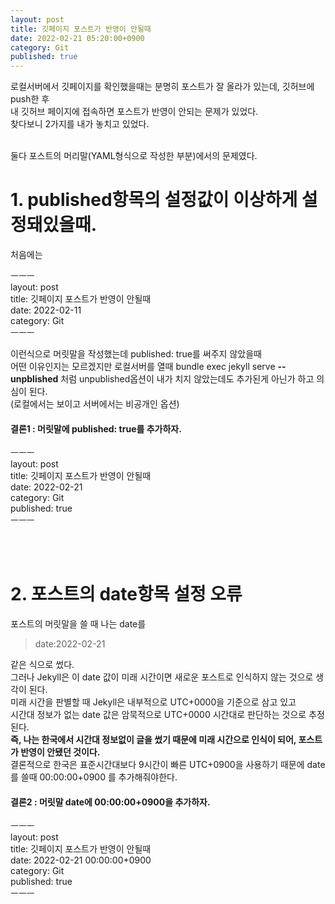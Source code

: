 ```yaml
---
layout: post
title: 깃페이지 포스트가 반영이 안될때
date: 2022-02-21 05:20:00+0900
category: Git
published: true
---
```

로컬서버에서 깃페이지를 확인했을때는 분명히 포스트가 잘 올라가 있는데, 깃허브에 push한 후  
내 깃허브 페이지에 접속하면 포스트가 반영이 안되는 문제가 있었다.  
찾다보니 2가지를 내가 놓치고 있었다.  

<br>
둘다 포스트의 머리말(YAML형식으로 작성한 부분)에서의 문제였다.  

# 1. published항목의 설정값이 이상하게 설정돼있을때.
처음에는 
>
ㅡㅡㅡ  
layout: post  
title: 깃페이지 포스트가 반영이 안될때  
date: 2022-02-11  
category: Git   
ㅡㅡㅡ

이런식으로 머릿말을 작성했는데 published: true를 써주지 않았을때  
어떤 이유인지는 모르겠지만 로컬서버를 열때 bundle exec jekyll serve **--unpblished** 처럼 unpublished옵션이 내가 치지 않았는데도 추가된게 아닌가 하고 의심이 된다.  
(로컬에서는 보이고 서버에서는 비공개인 옵션)

#### 결론1 : 머릿말에 published: true를 추가하자.  
>
ㅡㅡㅡ  
layout: post  
title: 깃페이지 포스트가 반영이 안될때  
date: 2022-02-21  
category: Git   
published: true  
ㅡㅡㅡ 

<br>
<br>  


# 2. 포스트의 date항목 설정 오류  
포스트의 머릿말을 쓸 때 나는 date를 
>date:2022-02-21

같은 식으로 썼다.  
그러나 Jekyll은 이 date 값이 미래 시간이면 새로운 포스트로 인식하지 않는 것으로 생각이 된다.  
미래 시간을 판별할 때 Jekyll은 내부적으로 UTC+0000을 기준으로 삼고 있고  
시간대 정보가 없는 date 값은 암묵적으로 UTC+0000 시간대로 판단하는 것으로 추정된다.  
**즉, 나는 한국에서 시간대 정보없이 글을 썼기 때문에 미래 시간으로 인식이 되어, 포스트가 반영이 안됐던 것이다.**  
결론적으로 한국은 표준시간대보다 9시간이 빠른 UTC+0900을 사용하기 때문에 date를 쓸때 00:00:00+0900 를 추가해줘야한다.  

#### 결론2 : 머릿말 date에 00:00:00+0900을 추가하자.
>
ㅡㅡㅡ  
layout: post  
title: 깃페이지 포스트가 반영이 안될때  
date: 2022-02-21 00:00:00+0900  
category: Git  
published: true  
ㅡㅡㅡ